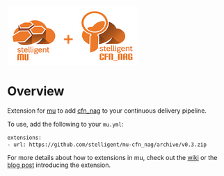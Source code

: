 ![mu-cfn_nag](logo-small.png)

# Overview

Extension for [mu](https://github.com/stelligent/mu) to add [cfn_nag](https://github.com/stelligent/cfn_nag) to your continuous delivery pipeline.

To use, add the following to your `mu.yml`:

```
extensions:
- url: https://github.com/stelligent/mu-cfn_nag/archive/v0.3.zip
```

For more details about how to extensions in mu, check out the [wiki](https://github.com/stelligent/mu/wiki/Custom-CloudFormation#extensions) or the [blog post](https://stelligent.com/2018/03/23/validating-aws-cloudformation-templates-with-cfn_nag-and-mu/) introducing the extension.
